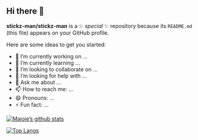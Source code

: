 ## Hi there 👋

**stickz-man/stickz-man** is a ✨ _special_ ✨ repository because its `README.md` (this file) appears on your GitHub profile.

Here are some ideas to get you started:

- 🔭 I’m currently working on ...
- 🌱 I’m currently learning ...
- 👯 I’m looking to collaborate on ...
- 🤔 I’m looking for help with ...
- 💬 Ask me about ...
- 📫 How to reach me: ...
- 😄 Pronouns: ...
- ⚡ Fun fact: ...

[![Majoie’s github stats](https://github-readme-stats.vercel.app/api?username=stickz-man)](https://github.com/stickz-man)

[![Top Langs](https://github-readme-stats.vercel.app/api/top-langs/?username=stickz-man&layout=compact)](https://github.com/stickz-man)
